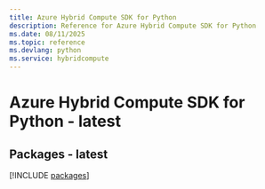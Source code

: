 ```yaml
---
title: Azure Hybrid Compute SDK for Python
description: Reference for Azure Hybrid Compute SDK for Python
ms.date: 08/11/2025
ms.topic: reference
ms.devlang: python
ms.service: hybridcompute
---
```

# Azure Hybrid Compute SDK for Python - latest
## Packages - latest
[!INCLUDE [packages](hybrid-compute-index.md)]